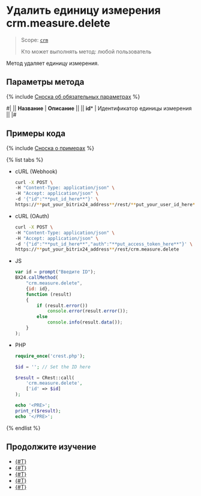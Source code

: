# Удалить единицу измерения crm.measure.delete

> Scope: [`crm`](../../../scopes/permissions.md)
>
> Кто может выполнять метод: любой пользователь

Метод удаляет единицу измерения.

## Параметры метода

{% include [Сноска об обязательных параметрах](../../../../_includes/required.md) %}

#|
|| **Название** | **Описание** ||
|| **id*** | Идентификатор единицы измерения ||
|#

## Примеры кода

{% include [Сноска о примерах](../../../../_includes/examples.md) %}

{% list tabs %}

- cURL (Webhook)

    ```bash
    curl -X POST \
    -H "Content-Type: application/json" \
    -H "Accept: application/json" \
    -d '{"id":"**put_id_here**"}' \
    https://**put_your_bitrix24_address**/rest/**put_your_user_id_here**/**put_your_webhook_here**/crm.measure.delete
    ```

- cURL (OAuth)

    ```bash
    curl -X POST \
    -H "Content-Type: application/json" \
    -H "Accept: application/json" \
    -d '{"id":"**put_id_here**","auth":"**put_access_token_here**"}' \
    https://**put_your_bitrix24_address**/rest/crm.measure.delete
    ```

- JS

    ```js
    var id = prompt("Введите ID");
    BX24.callMethod(
        "crm.measure.delete",
        {id: id},
        function (result)
        {
            if (result.error())
                console.error(result.error());
            else
                console.info(result.data());
        }
    );
    ```

- PHP

    ```php
    require_once('crest.php');

    $id = ''; // Set the ID here

    $result = CRest::call(
        'crm.measure.delete',
        ['id' => $id]
    );

    echo '<PRE>';
    print_r($result);
    echo '</PRE>';
    ```

{% endlist %}

## Продолжите изучение

- [{#T}](./crm-measure-add.md)
- [{#T}](./crm-measure-update.md)
- [{#T}](./crm-measure-get.md)
- [{#T}](./crm-measure-list.md)
- [{#T}](./crm-measure-fields.md)

